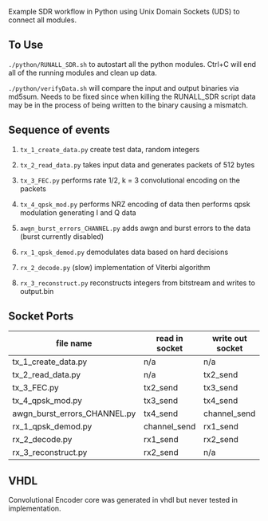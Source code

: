 <!-- # **SpyDR** -->

Example SDR workflow in Python using Unix Domain Sockets (UDS) to connect all modules. 

To Use
------
`./python/RUNALL_SDR.sh` to autostart all the python modules. Ctrl+C will end all of the running modules and clean up data.

`./python/verifyData.sh` will compare the input and output binaries via md5sum. Needs to be fixed since when killing the RUNALL_SDR script data may be in the process of being written to the binary causing a mismatch. 

Sequence of events
------------------

1. `tx_1_create_data.py` create test data, random integers

2. `tx_2_read_data.py` takes input data and generates packets of 512 bytes

3. `tx_3_FEC.py` performs rate 1/2, k = 3 convolutional encoding on the packets

4. `tx_4_qpsk_mod.py` performs NRZ encoding of data then performs qpsk modulation generating I and Q data

5. `awgn_burst_errors_CHANNEL.py` adds awgn and burst errors to the data (burst currently disabled)

6. `rx_1_qpsk_demod.py` demodulates data based on hard decisions

7. `rx_2_decode.py` (slow) implementation of Viterbi algorithm

8. `rx_3_reconstruct.py` reconstructs integers from bitstream and writes to output.bin

Socket Ports
------------

| file name | read in socket | write out socket|
|-----------|---------------|-----------------|
|tx_1_create_data.py | n/a | n/a |
|tx_2_read_data.py | n/a | tx2_send |
|tx_3_FEC.py | tx2_send | tx3_send |
|tx_4_qpsk_mod.py | tx3_send | tx4_send |
|awgn_burst_errors_CHANNEL.py | tx4_send | channel_send |
|rx_1_qpsk_demod.py | channel_send | rx1_send |
|rx_2_decode.py | rx1_send | rx2_send |
|rx_3_reconstruct.py | rx2_send | n/a |


VHDL
----

Convolutional Encoder core was generated in vhdl but never tested in implementation.

